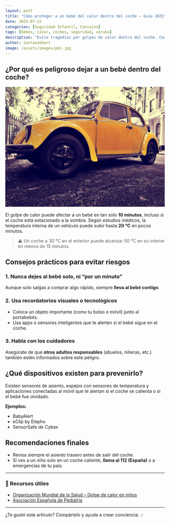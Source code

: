 ```yaml
---
layout: post
title: "Cómo proteger a un bebé del calor dentro del coche – Guía 2025"
date: 2025-07-22
categories: [Seguridad Infantil, Consejos]
tags: [bebés, calor, coches, seguridad, verano]
description: "Evita tragedias por golpes de calor dentro del coche. Conoce las mejores formas de proteger a tu bebé en verano."
author: SantanaSmart
image: /assets/images/pbc.jpg
---
```


## ¿Por qué es peligroso dejar a un bebé dentro del coche?

<p align="center">
  <img src="/assets/images/pbc.jpg" alt="Proteger a bebés del calor en el coche" style="max-width: 100%; height: auto;">
</p>



El golpe de calor puede afectar a un bebé en tan solo **10 minutos**, incluso si el coche está estacionado a la sombra. Según estudios médicos, la temperatura interna de un vehículo puede subir hasta **20 °C** en pocos minutos.

> ⚠️ Un coche a 30 °C en el exterior puede alcanzar 50 °C en su interior en menos de 15 minutos.

## Consejos prácticos para evitar riesgos

### 1. Nunca dejes al bebé solo, ni “por un minuto”

Aunque solo salgas a comprar algo rápido, siempre **lleva al bebé contigo**.

### 2. Usa recordatorios visuales o tecnológicos

- Coloca un objeto importante (como tu bolso o móvil) junto al portabebés.
- Usa apps o sensores inteligentes que te alerten si el bebé sigue en el coche.

### 3. Habla con los cuidadores

Asegúrate de que **otros adultos responsables** (abuelos, niñeras, etc.) también estén informados sobre este peligro.

## ¿Qué dispositivos existen para prevenirlo?

Existen sensores de asiento, espejos con sensores de temperatura y aplicaciones conectadas al móvil que te alertan si el coche se calienta o si el bebé fue olvidado.

**Ejemplos:**
- BabyAlert
- eClip by Elepho
- SensorSafe de Cybex

## Recomendaciones finales

- Revisa siempre el asiento trasero antes de salir del coche.
- Si ves a un niño solo en un coche caliente, **llama al 112 (España)** o a emergencias de tu país.

---

### 🔗 Recursos útiles

- [Organización Mundial de la Salud – Golpe de calor en niños](https://www.who.int)
- [Asociación Española de Pediatría](https://www.aeped.es)

---

¿Te gustó este artículo? Compártelo y ayuda a crear conciencia. 💡

